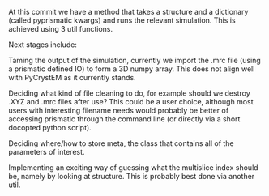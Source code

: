 At this commit we have a method that takes a structure and a dictionary (called pyprismatic kwargs) and runs the relevant simulation. This is achieved using 3 util functions.

Next stages include:

Taming the output of the simulation, currently we import the .mrc file (using a prismatic defined IO) to form a 3D numpy array. This does not align well with PyCrystEM as it currently stands.

Deciding what kind of file cleaning to do, for example should we destroy .XYZ and .mrc files after use? This could be a user choice, although most users with interesting filename needs would probably be better of accessing prismatic through the command line (or directly via a short docopted python script).

Deciding where/how to store meta, the class that contains all of the parameters of interest.

Implementing an exciting way of guessing what the multislice index should be, namely by looking at structure. This is probably best done via another util. 
